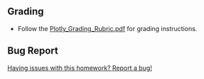 ## Grading

* Follow the [Plotly_Grading_Rubric.pdf](../Instructions/Plotly_Grading_Rubric.pdf) for grading instructions.

## Bug Report

[Having issues with this homework? Report a bug!](https://bit.ly/3e8FTem)
